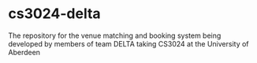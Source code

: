 cs3024-delta
============

The repository for the venue matching and booking system being developed by members of team DELTA taking CS3024 at the University of Aberdeen